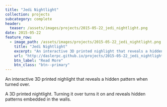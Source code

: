 ```yaml
---
title: "Jedi Nightlight"
collection: projects
subcategory: complete
header: 
  teaser: /assets/images/projects/2015-05-22_jedi_nightlight.png
date: 2015-05-22
feature_row: 
  - image_path: /assets/images/projects/2015-05-22_jedi_nightlight.png
    title: "Jedi Nightlight"
    excerpt: "An interactive 3D printed nighlight that reveals a hidden pattern when turned over."
    url: "http://daslerpc.github.io/projects/2015-05-22_jedi_nightlight"
    btn_label: "Read More"
    btn_class: "btn--primary"
---
```


An interactive 3D printed nighlight that reveals a hidden pattern when turned over.

A 3D printed nightlight.  Turning it over turns it on and reveals hidden patterns embedded in the walls.